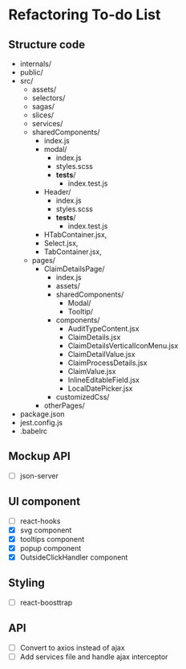 
# Refactoring To-do List
## Structure code

- internals/
- public/
- src/
    - assets/ 
    - selectors/
    - sagas/
    - slices/
    - services/
    - sharedComponents/
        - index.js
        - modal/
            - index.js
            - styles.scss
            - __tests__/
                - index.test.js
        - Header/
            - index.js
            - styles.scss
            - __tests__/
                - index.test.js
        - HTabContainer.jsx,
        - Select.jsx,
        - TabContainer.jsx,
    - pages/
        - ClaimDetailsPage/
            - index.js
            - assets/
            - sharedComponents/
                - Modal/
                - Tooltip/
            - components/
                - AuditTypeContent.jsx
                - ClaimDetails.jsx
                - ClaimDetailsVerticalIconMenu.jsx
                - ClaimDetailValue.jsx
                - ClaimProcessDetails.jsx
                - ClaimValue.jsx
                - InlineEditableField.jsx
                - LocalDatePicker.jsx
            - customizedCss/
        - otherPages/
- package.json
- jest.config.js
- .babelrc

## Mockup API
- [ ] json-server
## UI component
- [ ] react-hooks
- [X] svg component
- [X] tooltips component
- [X] popup component
- [X] OutsideClickHandler component

## Styling
- [ ] react-boosttrap
## API
- [ ] Convert to axios instead of ajax
- [ ] Add services file and handle ajax interceptor